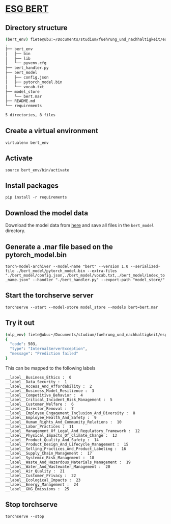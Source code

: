 # [ESG BERT](https://github.com/mukut03/ESG-BERT)

## Directory structure
``` bash
(bert_env) fiete@ubu:~/Documents/studium/fuehrung_und_nachhaltigkeit/esg_bert$ tree -L 2
.
├── bert_env
│   ├── bin
│   ├── lib
│   └── pyvenv.cfg
├── bert_handler.py
├── bert_model
│   ├── config.json
│   ├── pytorch_model.bin
│   └── vocab.txt
├── model_store
│   └── bert.mar
├── README.md
└── requirements

5 directories, 8 files
```

## Create a virtual environment
`virtualenv bert_env`

## Activate
`source bert_env/bin/activate`

## Install packages
`pip install -r requirements`

## Download the model data
Download the model data from [here](https://drive.google.com/drive/folders/1Qz4HP3xkjLfJ6DGCFNeJ7GmcPq65_HVe) and save all files in the `bert_model` directory.

## Generate a .mar file based on the pytorch_model.bin
`torch-model-archiver --model-name "bert" --version 1.0 --serialized-file ./bert_model/pytorch_model.bin --extra-files "./bert_model/config.json,./bert_model/vocab.txt,./bert_model/index_to_name.json" --handler "./bert_handler.py" --export-path "model_store/"`  

## Start the torchserve server
`torchserve --start --model-store model_store --models bert=bert.mar`

## Try it out
``` bash
(nlp_env) fiete@ubu:~/Documents/studium/fuehrung_und_nachhaltigkeit/esg_bert$ curl -X POST http://127.0.0.1:8080/predictions/bert -T input_files/deutsche-boerse.txt
{
  "code": 503,
  "type": "InternalServerException",
  "message": "Prediction failed"
}
```
This can be mapped to the following labels
```
__label__Business_Ethics :  0
__label__Data_Security :  1
__label__Access_And_Affordability :  2
__label__Business_Model_Resilience :  3
__label__Competitive_Behavior :  4
__label__Critical_Incident_Risk_Management :  5
__label__Customer_Welfare :  6
__label__Director_Removal :  7
__label__Employee_Engagement_Inclusion_And_Diversity :  8
__label__Employee_Health_And_Safety :  9
__label__Human_Rights_And_Community_Relations :  10
__label__Labor_Practices :  11
__label__Management_Of_Legal_And_Regulatory_Framework :  12
__label__Physical_Impacts_Of_Climate_Change :  13
__label__Product_Quality_And_Safety :  14
__label__Product_Design_And_Lifecycle_Management :  15
__label__Selling_Practices_And_Product_Labeling :  16
__label__Supply_Chain_Management :  17
__label__Systemic_Risk_Management :  18
__label__Waste_And_Hazardous_Materials_Management :  19
__label__Water_And_Wastewater_Management :  20
__label__Air_Quality :  21
__label__Customer_Privacy :  22
__label__Ecological_Impacts :  23
__label__Energy_Management :  24
__label__GHG_Emissions :  25
```

## Stop torchserve
`torchserve --stop`